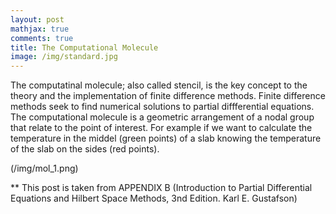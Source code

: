 ```yaml
---
layout: post
mathjax: true
comments: true
title: The Computational Molecule
image: /img/standard.jpg
---
```


The computatinal molecule; also called stencil, is the key concept to the theory and the implementation of finite difference methods. 
Finite difference methods seek to find numerical solutions to partial diffferential equations. The computational molecule is a geometric arrangement of a nodal group that relate to the point of interest.  For example if we want to calculate the temperature in the middel (green points) of a slab knowing the temperature of the slab on the sides (red points).

(/img/mol_1.png)




** This post is taken from APPENDIX B (Introduction to Partial Differential Equations and Hilbert Space Methods, 3nd Edition. Karl E. Gustafson)

















